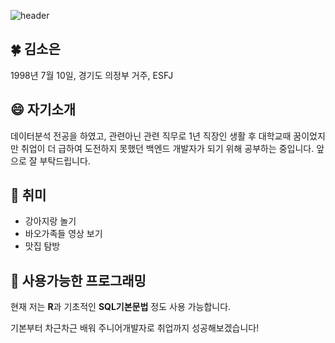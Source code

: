 ![header](https://capsule-render.vercel.app/api?height=200&text=Hi👋%20I'm%20soeun&color=auto&section=header&fontSize=70)


## 🍀 김소은

1998년 7월 10일, 경기도 의정부 거주, ESFJ

## 😄 자기소개

데이터분석 전공을 하였고, 관련아닌 관련 직무로 1년 직장인 생활 후 대학교때 꿈이었지만 취업이 더 급하여 도전하지 못했던 백엔드 개발자가 되기 위해 공부하는 중입니다. 앞으로 잘 부탁드립니다.


## 🐾 취미

- 강아지랑 놀기
- 바오가족들 영상 보기
- 맛집 탐방

## 💜 사용가능한 프로그래밍

현재 저는 **R**과 기초적인 **SQL기본문법** 정도 사용 가능합니다.

기본부터 차근차근 배워 주니어개발자로 취업까지 성공해보겠습니다!






<!--
**soeunc/soeunc** is a ✨ _special_ ✨ repository because its `README.md` (this file) appears on your GitHub profile.

Here are some ideas to get you started:

- 🔭 I’m currently working on ...
- 🌱 I’m currently learning ...
- 👯 I’m looking to collaborate on ...
- 🤔 I’m looking for help with ...
- 💬 Ask me about ...
- 📫 How to reach me: ...
- 😄 Pronouns: ...
- ⚡ Fun fact: ...
-->
